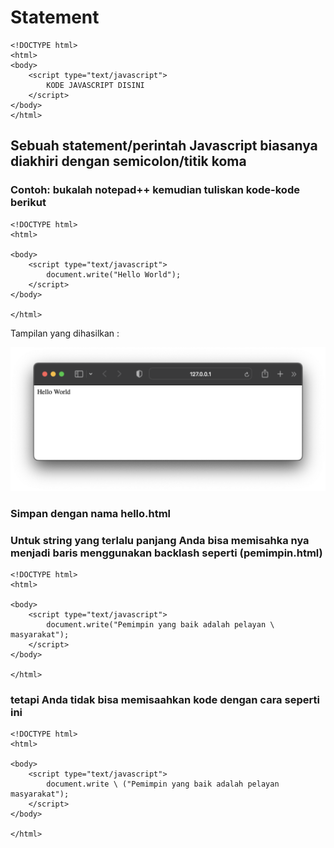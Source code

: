 # Statement

```
<!DOCTYPE html>
<html>
<body>
    <script type="text/javascript">
        KODE JAVASCRIPT DISINI
    </script>
</body>
</html>
```

## Sebuah statement/perintah Javascript biasanya diakhiri dengan semicolon/titik koma

### Contoh: bukalah notepad++ kemudian tuliskan kode-kode berikut

```
<!DOCTYPE html>
<html>

<body>
    <script type="text/javascript">
        document.write("Hello World");
    </script>
</body>

</html>
```

Tampilan yang dihasilkan :

![button](https://github.com/itsolution405/JavaScript/blob/main/Statement/Statement.png)
### Simpan dengan nama hello.html

### Untuk string yang terlalu panjang Anda bisa memisahka nya menjadi baris menggunakan backlash seperti (pemimpin.html)

```
<!DOCTYPE html>
<html>

<body>
    <script type="text/javascript">
        document.write("Pemimpin yang baik adalah pelayan \ masyarakat");
    </script>
</body>

</html>
```

### tetapi Anda tidak bisa memisaahkan kode dengan cara seperti ini

```
<!DOCTYPE html>
<html>

<body>
    <script type="text/javascript">
        document.write \ ("Pemimpin yang baik adalah pelayan masyarakat");
    </script>
</body>

</html>
```
